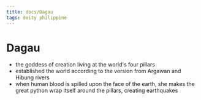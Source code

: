 ```yaml
---
title: docs/Dagau
tags: deity philippine
---
```


# Dagau
- the goddess of creation living at the world's four pillars
- established the world according to the version from Argawan and Hibung rivers
- when human blood is spilled upon the face of the earth, she makes the great python wrap itself around the pillars, creating earthquakes